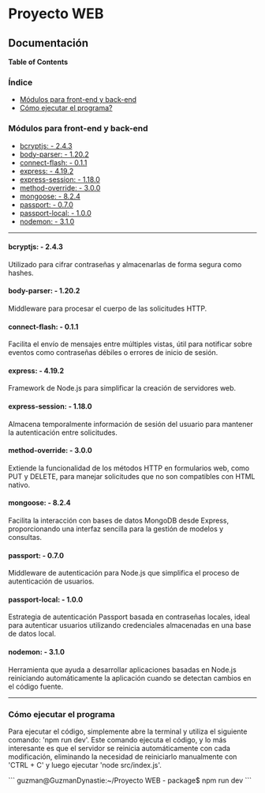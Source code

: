 <h1>Proyecto WEB</h1>
<h2>Documentación</h2>

**Table of Contents**

<h3>Índice</h3>
<ul>
    <li><a href="#indice-modulos">Módulos para front-end y back-end</a></li>
    <li><a href="#ejecucion-programa">Cómo ejecutar el programa?</a></li>
</ul>

<h3 id="indice-modulos">Módulos para front-end y back-end</h3>
<ul>
    <li><a href="#bcryptjs">bcryptjs: - 2.4.3</a></li>
    <li><a href="#body-parser">body-parser: - 1.20.2</a></li>
    <li><a href="#connect-flash">connect-flash: - 0.1.1</a></li>
    <li><a href="#express">express: - 4.19.2</a></li>
    <li><a href="#express-session">express-session: - 1.18.0</a></li>
    <li><a href="#method-override">method-override: - 3.0.0</a></li>
    <li><a href="#mongoose">mongoose: - 8.2.4</a></li>
    <li><a href="#passport">passport: - 0.7.0</a></li>
    <li><a href="#passport-local">passport-local: - 1.0.0</a></li>
    <li><a href="#nodemon">nodemon: - 3.1.0</a></li>
</ul>

<hr>

<h4 id="bcryptjs">bcryptjs: - 2.4.3</h4>
<p>Utilizado para cifrar contraseñas y almacenarlas de forma segura como hashes.</p>

<h4 id="body-parser">body-parser: - 1.20.2</h4>
<p>Middleware para procesar el cuerpo de las solicitudes HTTP.</p>

<h4 id="connect-flash">connect-flash: - 0.1.1</h4>
<p>Facilita el envío de mensajes entre múltiples vistas, útil para notificar sobre eventos como contraseñas débiles
    o errores de inicio de sesión.</p>

<h4 id="express">express: - 4.19.2</h4>
<p>Framework de Node.js para simplificar la creación de servidores web.</p>

<h4 id="express-session">express-session: - 1.18.0</h4>
<p>Almacena temporalmente información de sesión del usuario para mantener la autenticación entre solicitudes.</p>

<h4 id="method-override">method-override: - 3.0.0</h4>
<p>Extiende la funcionalidad de los métodos HTTP en formularios web, como PUT y DELETE, para manejar solicitudes que
    no son compatibles con HTML nativo.</p>

<h4 id="mongoose">mongoose: - 8.2.4</h4>
<p>Facilita la interacción con bases de datos MongoDB desde Express, proporcionando una interfaz sencilla para la
    gestión de modelos y consultas.</p>

<h4 id="passport">passport: - 0.7.0</h4>
<p>Middleware de autenticación para Node.js que simplifica el proceso de autenticación de usuarios.</p>

<h4 id="passport-local">passport-local: - 1.0.0</h4>
<p>Estrategia de autenticación Passport basada en contraseñas locales, ideal para autenticar usuarios utilizando
    credenciales almacenadas en una base de datos local.</p>

<h4 id="nodemon">nodemon: - 3.1.0</h4>
<p>Herramienta que ayuda a desarrollar aplicaciones basadas en Node.js reiniciando automáticamente la aplicación
    cuando se detectan cambios en el código fuente.</p>

<hr>

<h3 id="ejecucion-programa">Cómo ejecutar el programa</h3>
<p>Para ejecutar el código, simplemente abre la terminal y utiliza el siguiente comando: 'npm run dev'. Este comando
    ejecuta el código,
    y lo más interesante es que el servidor se reinicia automáticamente con cada modificación, eliminando la necesidad
    de reiniciarlo
    manualmente con 'CTRL + C' y luego ejecutar 'node src/index.js'.</p>
```
guzman@GuzmanDynastie:~/Proyecto WEB - package$ npm run dev
```
